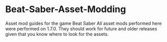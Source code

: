 # Beat-Saber-Asset-Modding
Asset mod guides for the game Beat Saber
All asset mods performed here were performed on 1.7.0. They should work for future and older releases given that you know where to look for the assets.
